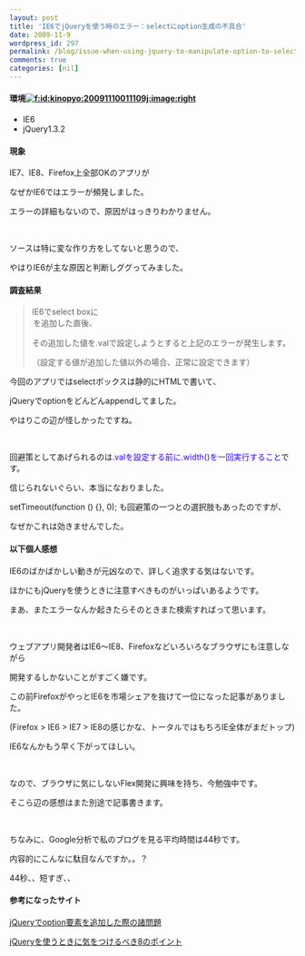 ```yaml
---
layout: post
title: 'IE6でjQueryを使う時のエラー：selectにoption生成の不具合'
date: 2009-11-9
wordpress_id: 297
permalink: /blog/issue-when-using-jquery-to-manipulate-option-to-selectbox-in-ie
comments: true
categories: [nil]
---
```

<h4>環境<a href="http://f.hatena.ne.jp/kinopyo/20091110011109" class="hatena-fotolife" target="_blank"><img src="http://f.hatena.ne.jp/images/fotolife/k/kinopyo/20091110/20091110011109.jpg" alt="f:id:kinopyo:20091110011109j:image:right" title="f:id:kinopyo:20091110011109j:image:right" class="hatena-fotolife hatena-image-right"></a></h4>
<ul>
<li>IE6</li>
<li>jQuery1.3.2</li>
</ul>
<h4>現象</h4>
<p>IE7、IE8、Firefox上全部OKのアプリが</p>
<p>なぜかIE6ではエラーが頻発しました。</p>
<p>エラーの詳細もないので、原因がはっきりわかりません。</p>
<br/>
<p>ソースは特に変な作り方をしてないと思うので、</p>
<p>やはりIE6が主な原因と判断しググってみました。</p>
<h4>調査結果</h4>
<blockquote>
<p>IE6でselect boxに<option>を追加した直後、</p>
<p>その追加した値を.valで設定しようとすると上記のエラーが発生します。</p>
<p>（設定する値が追加した値以外の場合、正常に設定できます）</p>
</blockquote>
<p>今回のアプリではselectボックスは静的にHTMLで書いて、</p>
<p>jQueryでoptionをどんどんappendしてました。</p>
<p>やはりこの辺が怪しかったですね。</p>
<br/>
<p>回避策としてあげられるのは<span style="color:#3300FF;">.valを設定する前に.width()を一回実行すること</span>です。</p>
<p>信じられないぐらい、本当になおりました。</p>
<p>setTimeout(function () {}, 0); も回避策の一つとの選択肢もあったのですが、</p>
<p>なぜかこれは効きませんでした。</p>
<h4>以下個人感想</h4>
<p>IE6のばかばかしい動きが元凶なので、詳しく追求する気はないです。</p>
<p>ほかにもjQueryを使うときに注意すべきものがいっぱいあるようです。</p>
<p>まあ、またエラーなんか起きたらそのときまた検索すればって思います。</p>
<br/>
<p>ウェブアプリ開発者はIE6～IE8、Firefoxなどいろいろなブラウザにも注意しながら</p>
<p>開発するしかないことがすごく嫌です。</p>
<p>この前FirefoxがやっとIE6を市場シェアを抜けて一位になった記事がありました。</p>
<p>(Firefox &#62; IE6 &#62; IE7 &#62; IE8の感じかな、トータルではもちろIE全体がまだトップ)</p>
<p>IE6なんかもう早く下がってほしい。</p>
<br/>
<p>なので、ブラウザに気にしないFlex開発に興味を持ち、今勉強中です。</p>
<p>そこら辺の感想はまた別途で記事書きます。</p>
<br/>
<p>ちなみに、Google分析で私のブログを見る平均時間は44秒です。</p>
<p>内容的にこんなに駄目なんですか。。？</p>
<p>44秒、、短すぎ、、</p>
<h4>参考になったサイト</h4>
<p><a href="http://d.hatena.ne.jp/x6x6/20080318/1205817536">jQueryでoption要素を追加した際の諸問題</a></p>
<p><a href="http://tech.kayac.com/archive/jquery-checkpoints.html">jQueryを使うときに気をつけるべき8のポイント</a></p>
